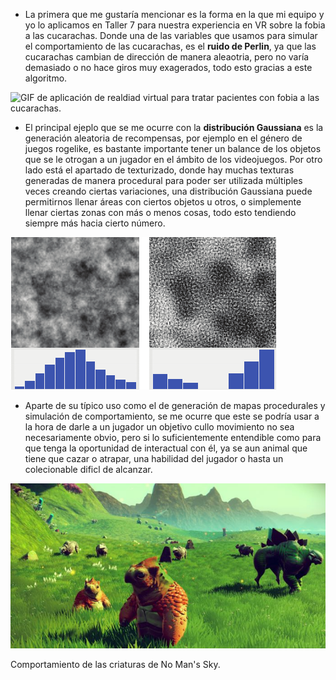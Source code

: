 - La primera que me gustaría mencionar es la forma en la que mi equipo y yo lo aplicamos en Taller 7 para nuestra experiencia en VR sobre la fobia a las cucarachas. Donde una de las variables que usamos para simular el comportamiento de las cucarachas, es el **ruido de Perlin**, ya que las cucarachas cambian de dirección de manera aleaotria, pero no varía demasiado o no hace giros muy exagerados, todo esto gracias a este algoritmo.

![GIF de aplicación de realdiad virtual para tratar pacientes con fobia a las cucarachas.](../../../../../src/assets/Phobos%20GIF.gif)

- El principal ejeplo que se me ocurre con la **distribución Gaussiana** es la generación aleatoria de recompensas, por ejemplo en el género de juegos rogelike, es bastante importante tener un balance de los objetos que se le otrogan a un jugador en el ámbito de los videojuegos. Por otro lado está el apartado de texturizado, donde hay muchas texturas generadas de manera procedural para poder ser utilizada múltiples veces creando ciertas variaciones, una distribución Gaussiana puede permitirnos llenar áreas con ciertos objetos u otros, o simplemente llenar ciertas zonas con más o menos cosas, todo esto tendiendo siempre más hacia cierto número.

![Ejeplo de este uso.](../../../../../src/assets/Unidad01/A11_Ejemplo0.png)

- Aparte de su típico uso como el de generación de mapas procedurales y simulación de comportamiento, se me ocurre que este se podría usar a la hora de darle a un jugador un objetivo cullo movimiento no sea necesariamente obvio, pero si lo suficientemente entendible como para que tenga la oportunidad de interactual con él, ya se aun animal que tiene que cazar o atrapar, una habilidad del jugador o hasta un colecionable dificl de alcanzar.

![Comportamiento de los animales de No Man's Sky.](../../../../../src/assets/Unidad01/A11_Ejemplo1.jpg)

Comportamiento de las criaturas de No Man's Sky.
